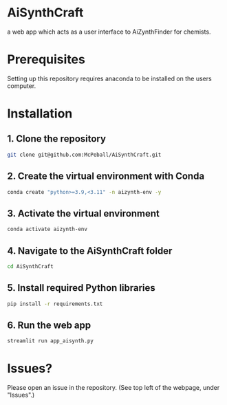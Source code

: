 # AiSynthCraft
a web app which acts as a user interface to AiZynthFinder for chemists.

# Prerequisites
Setting up this repository requires anaconda to be installed on the users computer.

# Installation
## 1. Clone the repository
```sh
git clone git@github.com:McPeball/AiSynthCraft.git
```

## 2. Create the virtual environment with Conda
```sh
conda create "python>=3.9,<3.11" -n aizynth-env -y
```

## 3. Activate the virtual environment
```sh
conda activate aizynth-env
```

## 4. Navigate to the AiSynthCraft folder
```sh
cd AiSynthCraft
```

## 5. Install required Python libraries
```sh
pip install -r requirements.txt
```

## 6. Run the web app
```sh
streamlit run app_aisynth.py
```

# Issues?
Please open an issue in the repository. (See top left of the webpage, under "Issues".)